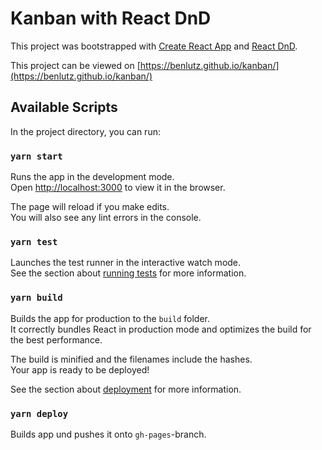 # Kanban with React DnD

This project was bootstrapped with [Create React App](https://github.com/facebook/create-react-app) and [React DnD](https://react-dnd.github.io/react-dnd/about).

This project can be viewed on [https://benlutz.github.io/kanban/](https://benlutz.github.io/kanban/)

## Available Scripts

In the project directory, you can run:

### `yarn start`

Runs the app in the development mode.\
Open [http://localhost:3000](http://localhost:3000) to view it in the browser.

The page will reload if you make edits.\
You will also see any lint errors in the console.

### `yarn test`

Launches the test runner in the interactive watch mode.\
See the section about [running tests](https://facebook.github.io/create-react-app/docs/running-tests) for more information.

### `yarn build`

Builds the app for production to the `build` folder.\
It correctly bundles React in production mode and optimizes the build for the best performance.

The build is minified and the filenames include the hashes.\
Your app is ready to be deployed!

See the section about [deployment](https://facebook.github.io/create-react-app/docs/deployment) for more information.

### `yarn deploy`

Builds app und pushes it onto `gh-pages`-branch.
